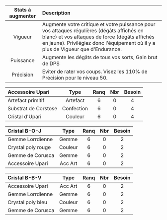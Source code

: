Stats à augmenter | Description
:---------------: | :-------------------------------------------------------------------------------------------------------------------------------------------------------------------------------------------------------------------------------
     Vigueur      | Augmente votre critique et votre puissance pour vos attaques régulières (dégâts affichés en blanc) et vos attaques de force (dégâts affichés en jaune). Privilégiez donc l'équipement où il y a plus de Vigueur que d'Endurance.
    Puissance     | Augmente les dégâts de tous vos sorts, Gain brut de DPS
    Précision     | Eviter de rater vos coups. Visez les 110% de Précision pour le niveau 50.

Accessoire Upari     |    Type    | Ranq | Nbr | Besoin
:------------------- | :--------: | :--: | :-: | :----:
Artefact primitif    |  Artefact  |  6   |  0  |   4
Substrat de Corstose | Confection |  6   |  0  |   4
Cristal d'Upari      |  Couleur   |  6   |  0  |   4

Cristal B-O-J      |  Type   | Ranq | Nbr | Besoin
:----------------- | :-----: | :--: | :-: | :----:
Gemme Lorrdienne   |  Gemme  |  6   |  0  |   2
Crystal poly rouge | Couleur |  6   |  0  |   2
Gemme de Corusca   |  Gemme  |  6   |  0  |   2
Accessoire Upari   | Acc Art |  6   |  0  |   2

Cristal B-B-V     |  Type   | Ranq | Nbr | Besoin
:---------------- | :-----: | :--: | :-: | :----:
Accessoire Upari  | Acc Art |  6   |  0  |   2
Gemme Lorrdienne  |  Gemme  |  6   |  0  |   2
Crystal poly bleu | Couleur |  6   |  0  |   2
Gemme de Corusca  |  Gemme  |  6   |  0  |   2
